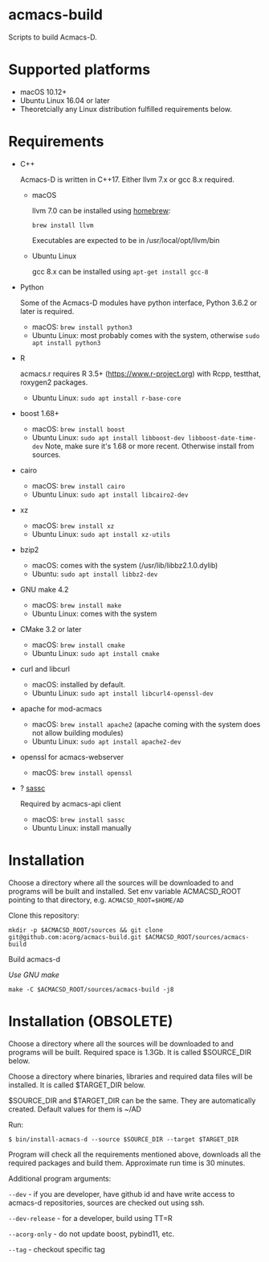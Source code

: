 # acmacs-build

Scripts to build Acmacs-D.

# Supported platforms

 - macOS 10.12+
 - Ubuntu Linux 16.04 or later
 - Theoretcially any Linux distribution fulfilled requirements below.

# Requirements

- C++

  Acmacs-D is written in C++17. Either llvm 7.x or gcc 8.x required.

  * macOS

     llvm 7.0 can be installed using [homebrew](https://brew.sh):

     `brew install llvm`

     Executables are expected to be in /usr/local/opt/llvm/bin

  * Ubuntu Linux

    gcc 8.x can be installed using `apt-get install gcc-8`

- Python

  Some of the Acmacs-D modules have python interface, Python 3.6.2 or later is required.

  * macOS: `brew install python3`
  * Ubuntu Linux: most probably comes with the system, otherwise `sudo apt install python3`

- R

  acmacs.r requires R 3.5+ (https://www.r-project.org) with Rcpp, testthat, roxygen2 packages.

  * Ubuntu Linux: `sudo apt install r-base-core`

- boost 1.68+

  * macOS: `brew install boost`
  * Ubuntu Linux: `sudo apt install libboost-dev libboost-date-time-dev`
    Note, make sure it's 1.68 or more recent. Otherwise install from sources.

- cairo

  * macOS: `brew install cairo`
  * Ubuntu Linux: `sudo apt install libcairo2-dev`

- xz

  * macOS: `brew install xz`
  * Ubuntu Linux: `sudo apt install xz-utils`

- bzip2

  * macOS: comes with the system (/usr/lib/libbz2.1.0.dylib)
  * Ubuntu: `sudo apt install libbz2-dev`

- GNU make 4.2

  * macOS: `brew install make`
  * Ubuntu Linux: comes with the system

- CMake 3.2 or later

  * macOS: `brew install cmake`
  * Ubuntu Linux: `sudo apt install cmake`

- curl and libcurl

  * macOS: installed by default.
  * Ubuntu Linux: `sudo apt install libcurl4-openssl-dev`

- apache for mod-acmacs

  * macOS: `brew install apache2` (apache coming with the system does not allow building modules)
  * Ubuntu Linux: `sudo apt install apache2-dev`

- openssl for acmacs-webserver

  * macOS: `brew install openssl`

- ? [sassc](https://github.com/sass/sassc)

  Required by acmacs-api client

  * macOS: `brew install sassc`
  * Ubuntu Linux: install manually

# Installation

Choose a directory where all the sources will be downloaded to and
programs will be built and installed. Set env variable ACMACSD\_ROOT
pointing to that directory, e.g. `ACMACSD_ROOT=$HOME/AD`

Clone this repository:

    mkdir -p $ACMACSD_ROOT/sources && git clone git@github.com:acorg/acmacs-build.git $ACMACSD_ROOT/sources/acmacs-build

Build acmacs-d

*Use GNU make*

    make -C $ACMACSD_ROOT/sources/acmacs-build -j8

# Installation (OBSOLETE)

Choose a directory where all the sources will be downloaded to and
programs will be built. Required space is 1.3Gb. It is called
\$SOURCE_DIR below.

Choose a directory where binaries, libraries and required data files
will be installed. It is called \$TARGET_DIR below.

\$SOURCE_DIR and \$TARGET_DIR can be the same. They are automatically created. Default values for them is ~/AD

Run:

`$ bin/install-acmacs-d --source $SOURCE_DIR --target $TARGET_DIR`

Program will check all the requirements mentioned above, downloads all
the required packages and build them. Approximate run time is 30
minutes.

Additional program arguments:

`--dev` - if you are developer, have github id and have write access
to acmacs-d repositories, sources are checked out using ssh.

`--dev-release` - for a developer, build using TT=R

`--acorg-only` - do not update boost, pybind11, etc.

`--tag` -  checkout specific tag
